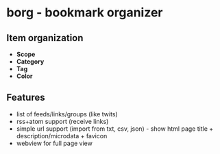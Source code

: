 # borg - bookmark organizer

## Item organization

- **Scope**
- **Category**
- **Tag**
- **Color**

## Features

- list of feeds/links/groups (like twits)
- rss+atom support (receive links)
- simple url support (import from txt, csv, json) - show html page title + description/microdata + favicon
- webview for full page view